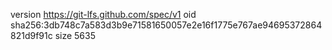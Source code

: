 version https://git-lfs.github.com/spec/v1
oid sha256:3db748c7a583d3b9e71581650057e2e16f1775e767ae94695372864821d9f91c
size 5635
